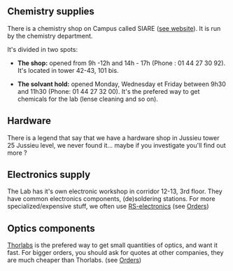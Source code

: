 ## Chemistry supplies

There is a chemistry shop on Campus called SIARE ([see website](https://sciences.sorbonne-universite.fr/faculte/ufr-instituts-observatoires-ecoles/ufr-de-chimie/service-la-recherche-et-lenseignement-0)). It is run by the chemistry department.

It's divided in two spots:

- **The shop:** opened from 9h -12h and 14h - 17h (Phone : 01 44 27 30 92).
It's located in tower 42-43, 101 bis.

- **The solvant hold:** opened Monday, Wednesday et Friday between 9h30 and 11h30 (Phone: 01 44 27 32 00). It's the prefered way to get chemicals
for the lab (lense cleaning and so on).



## Hardware

There is a legend that say that we have a hardware shop in Jussieu tower 25 Jussieu level, we never found it... maybe if you
investigate you'll find out more ?

## Electronics supply

The Lab has it's own electronic workshop in corridor 12-13, 3rd floor. They have
common electronics components, (de)soldering stations. For more specialized/expensive
stuff, we often use [RS-electronics](https://fr.rs-online.com/web/) (see [Orders](/admin/orders/))

## Optics components

[Thorlabs](https://www.thorlabs.com/) is the prefered way to get small quantities of optics,
and want it fast. For bigger orders, you should ask for quotes at other companies, they are much
cheaper than Thorlabs. (see [Orders](/admin/orders/))
